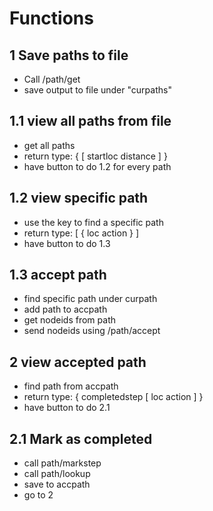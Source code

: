 
# Functions

## 1 Save paths to file

- Call /path/get
- save output to file under "curpaths"

## 1.1 view all paths from file

- get all paths 
- return type: 
    {
        [
        startloc
        distance
        ]
    }
- have button to do 1.2 for every path

## 1.2 view specific path

- use the key to find a specific path
- return type:
    [
        {
            loc
            action
        }
    ]
- have button to do 1.3

## 1.3 accept path

- find specific path under curpath
- add path to accpath
- get nodeids from path
- send nodeids using /path/accept

## 2 view accepted path

- find path from accpath
- return type:
    {
        completedstep
        [
            loc
            action
        ]
    }
- have button to do 2.1

## 2.1 Mark as completed

- call path/markstep
- call path/lookup
- save to accpath
- go to 2
